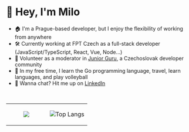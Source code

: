 # 👋 Hey, I'm Milo

- 🏠 I'm a Prague-based developer, but I enjoy the flexibility of working from anywhere
- 🛠️ Currently working at FPT Czech as a full-stack developer (JavaScript/TypeScript, React, Vue, Node...)
- 🐣 Volunteer as a moderator in <a href="https://junior.guru/" target="_blank">Junior Guru</a>, a Czechoslovak developer community
- 🌱 In my free time, I learn the Go programming language, travel, learn languages, and play volleyball
- 🔗 Wanna chat? Hit me up on <a href="https://www.linkedin.com/in/miloslav-jezek/" target="_blank">LinkedIn</a>
  

<!-- 🌟 Projects -->

</br>

<table align="left"><tr><td valign="center" width="50%">
<div align="center"> 
  <img src="https://media1.giphy.com/media/dbtDDSvWErdf2/giphy.gif?cid=ecf05e478cslzqr789liqpjm7k9jzvf2o988ejzlpw8w715u&ep=v1_gifs_search&rid=giphy.gif&ct=g" />
</div>
</td><td valign="center" width="50%">
<div align="center">  
  
  ![Top Langs](https://github-readme-stats.vercel.app/api/top-langs/?username=milojezek&layout=compact)
</div>
</td></tr></table>  



